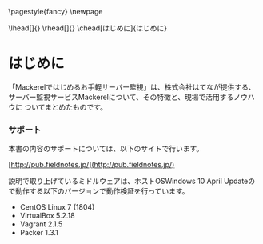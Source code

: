 \pagestyle{fancy}
\newpage

\lhead[]{}
\rhead[]{}
\chead[はじめに]{はじめに}

# はじめに

「Mackerelではじめるお手軽サーバー監視」は、株式会社はてなが提供する、
サーバー監視サービスMackerelについて、その特徴と、現場で活用するノウハウに
ついてまとめたものです。

### サポート

本書の内容のサポートについては、以下のサイトで行います。

[http://pub.fieldnotes.jp/](http://pub.fieldnotes.jp/)

説明で取り上げているミドルウェアは、ホストOSWindows 10 April Updateので動作する以下のバージョンで動作検証を行っています。

- CentOS Linux 7 (1804)
- VirtualBox 5.2.18
- Vagrant 2.1.5
- Packer 1.3.1




